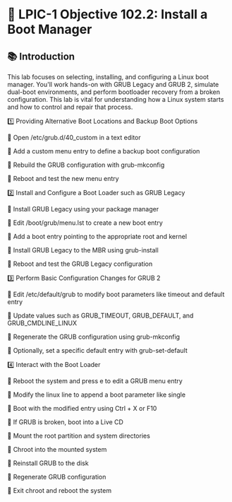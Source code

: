 # 🧰 LPIC-1 Objective 102.2: Install a Boot Manager

## 📚 Introduction
This lab focuses on selecting, installing, and configuring a Linux boot manager. You'll work hands-on with GRUB Legacy and GRUB 2, simulate dual-boot environments, and perform bootloader recovery from a broken configuration. This lab is vital for understanding how a Linux system starts and how to control and repair that process.

1️⃣ Providing Alternative Boot Locations and Backup Boot Options

🔸 Open /etc/grub.d/40_custom in a text editor

🔸 Add a custom menu entry to define a backup boot configuration

🔸 Rebuild the GRUB configuration with grub-mkconfig

🔸 Reboot and test the new menu entry

2️⃣ Install and Configure a Boot Loader such as GRUB Legacy

🔸 Install GRUB Legacy using your package manager

🔸 Edit /boot/grub/menu.lst to create a new boot entry

🔸 Add a boot entry pointing to the appropriate root and kernel

🔸 Install GRUB Legacy to the MBR using grub-install

🔸 Reboot and test the GRUB Legacy configuration

3️⃣ Perform Basic Configuration Changes for GRUB 2

🔸 Edit /etc/default/grub to modify boot parameters like timeout and default entry

🔸 Update values such as GRUB_TIMEOUT, GRUB_DEFAULT, and GRUB_CMDLINE_LINUX

🔸 Regenerate the GRUB configuration using grub-mkconfig

🔸 Optionally, set a specific default entry with grub-set-default

4️⃣ Interact with the Boot Loader

🔸 Reboot the system and press e to edit a GRUB menu entry

🔸 Modify the linux line to append a boot parameter like single

🔸 Boot with the modified entry using Ctrl + X or F10

🔸 If GRUB is broken, boot into a Live CD

🔸 Mount the root partition and system directories

🔸 Chroot into the mounted system

🔸 Reinstall GRUB to the disk

🔸 Regenerate GRUB configuration

🔸 Exit chroot and reboot the system
